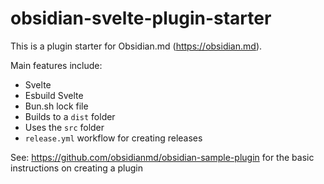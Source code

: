 # obsidian-svelte-plugin-starter

This is a plugin starter for Obsidian.md (https://obsidian.md).

Main features include:

-   Svelte
-   Esbuild Svelte
-   Bun.sh lock file
-   Builds to a `dist` folder
-   Uses the `src` folder
-   `release.yml` workflow for creating releases

See: https://github.com/obsidianmd/obsidian-sample-plugin for the basic instructions on creating a plugin
